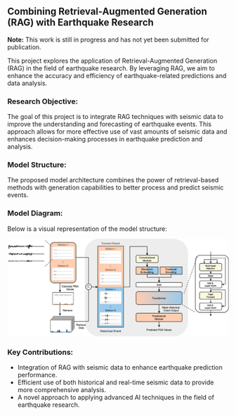 ## Combining Retrieval-Augmented Generation (RAG) with Earthquake Research

**Note:** This work is still in progress and has not yet been submitted for publication.

This project explores the application of Retrieval-Augmented Generation (RAG) in the field of earthquake research. By leveraging RAG, we aim to enhance the accuracy and efficiency of earthquake-related predictions and data analysis.

### Research Objective:
The goal of this project is to integrate RAG techniques with seismic data to improve the understanding and forecasting of earthquake events. This approach allows for more effective use of vast amounts of seismic data and enhances decision-making processes in earthquake prediction and analysis.

### Model Structure:
The proposed model architecture combines the power of retrieval-based methods with generation capabilities to better process and predict seismic events.

### Model Diagram:
Below is a visual representation of the model structure:

![Model Structure](docs/image.png)

### Key Contributions:
- Integration of RAG with seismic data to enhance earthquake prediction performance.
- Efficient use of both historical and real-time seismic data to provide more comprehensive analysis.
- A novel approach to applying advanced AI techniques in the field of earthquake research.

